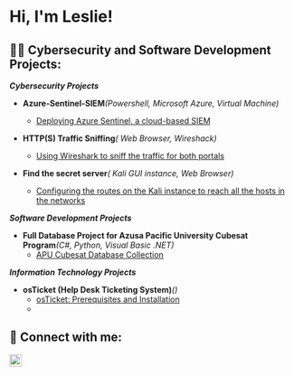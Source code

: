 <h1>Hi, I'm Leslie! <br/>
<h2>👨‍💻 Cybersecurity and Software Development Projects:</h2>

<i><b>Cybersecurity Projects</i></b>
- <b>Azure-Sentinel-SIEM</b><i>(Powershell, Microsoft Azure, Virtual Machine)</i>
  - [Deploying Azure Sentinel, a cloud-based SIEM](https://github.com/LeslieJosephClarkson/Azure-Sentinel-SIEM-)
  
- <b>HTTP(S) Traffic Sniffing</b><i>( Web Browser, Wireshack)</i>
  - [Using Wireshark to sniff the traffic for both portals](https://github.com/LeslieJosephClarkson/HTTP-S-Traffic-Sniffing)  
  
- <b>Find the secret server</b><i>(  Kali GUI instance, Web Browser)</i>
  - [Configuring the routes on the Kali instance to reach all the hosts in the networks](https://github.com/LeslieJosephClarkson/Findthesecretserver)  
  
<i><b>Software Development Projects</i></b>
- <b>Full Database Project for Azusa Pacific University Cubesat Program</b><i>(C#, Python, Visual Basic .NET)</i>
  - [APU Cubesat Database Collection](https://github.com/aaronscout622/AMSAT-DATA-COLLECTION) 


<i><b>Information Technology Projects</i></b>
- <b>osTicket (Help Desk Ticketing System)</b><i>()</i>
  - [osTicket: Prerequisites and Installation](https://github.com/ebonyrodah/osticket-prereqs)
  - 
<h2> 🤳 Connect with me:</h2>

[<img align="left" alt="leslie-c-7732b518a | LinkedIn" width="22px" src="https://cdn.jsdelivr.net/npm/simple-icons@v3/icons/linkedin.svg" />][linkedin]

[linkedin]: https://www.linkedin.com/in/leslie-c-7732b518a/


<!--
**LeslieJosephClarkson/LeslieJosephClarkson** is a ✨ _special_ ✨ repository because its `README.md` (this file) appears on your GitHub profile.
